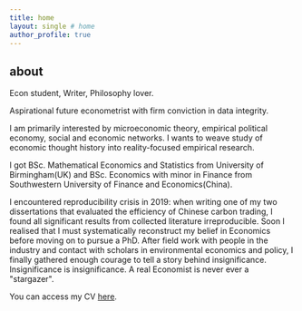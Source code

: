 ```yaml
---
title: home
layout: single # home
author_profile: true
---
```


## about

<p align="justify"> Econ student, Writer, Philosophy lover. </p>
<p align="justify"> Aspirational future econometrist with firm conviction in data integrity. </p>

<p> I am primarily interested by microeconomic theory, empirical political economy, social and economic networks. 
I wants to weave study of economic thought history into reality-focused empirical research. </p>

<p> I got BSc. Mathematical Economics and Statistics from  University of Birmingham(UK) and BSc. Economics with minor in Finance from Southwestern University of Finance and Economics(China).  </p>

<p> I encountered reproducibility crisis in 2019: when writing one of my two dissertations that evaluated the efficiency of Chinese carbon trading, I found all significant results from collected literature irreproducible. Soon I realised that I must systematically reconstruct my belief in Economics before moving on to pursue a PhD. After field work with people in the industry and contact with scholars in environmental economics and policy, I finally gathered enough courage to tell a story behind insignificance. Insignificance is insignificance. A real Economist is never ever a "stargazer". </p>
<!--
<p> What am I doing during the second gap year?
  Teaching Assistant in Linear Algebra/Complex Analysis/Probability & Statistics at a University in China. 
  Data Quality Analyst Intern for China Household Finance Survey about COV-19's impact. </p>
-->

<!--
<p> You can access my CV <a href="" target="_blank">here</a>. </p>
-->

<p> You can access my CV <a href="" target="_blank">here</a>. </p>

